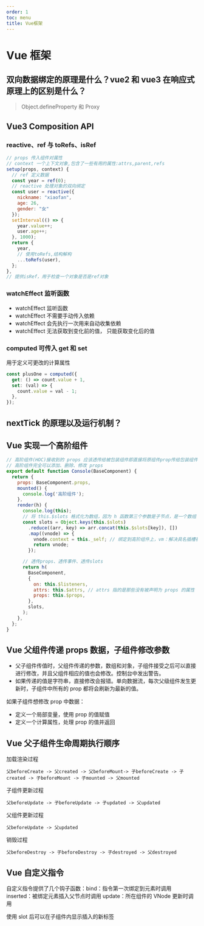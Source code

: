 ```yaml
---
order: 1
toc: menu
title: Vue框架
---
```


# Vue 框架

## 双向数据绑定的原理是什么？vue2 和 vue3 在响应式原理上的区别是什么？

> Object.defineProperty 和 Proxy

## Vue3 Composition API

### reactive、ref 与 toRefs、isRef

```javascript
// props 传入组件对属性
// context 一个上下文对象,包含了一些有用的属性:attrs,parent,refs
setup(props, context) {
  // ref 定义数据
  const year = ref(0);
  // reactive 处理对象的双向绑定
  const user = reactive({
    nickname: "xiaofan",
    age: 26,
    gender: "女"
  });
  setInterval(() => {
    year.value++;
    user.age++;
  }, 1000);
  return {
    year,
    // 使用toRefs,结构解构
    ...toRefs(user),
  };
},
// 提供isRef，用于检查一个对象是否是ref对象
```

### watchEffect 监听函数

- watchEffect 监听函数
- watchEffect 不需要手动传入依赖
- watchEffect 会先执行一次用来自动收集依赖
- watchEffect 无法获取到变化前的值， 只能获取变化后的值

### computed 可传入 get 和 set

用于定义可更改的计算属性

```javascript
const plusOne = computed({
  get: () => count.value + 1,
  set: (val) => {
    count.value = val - 1;
  },
});
```

## nextTick 的原理以及运行机制？

## Vue 实现一个高阶组件

```javascript
// 高阶组件(HOC)接收到的 props 应该透传给被包装组件即直接将原组件prop传给包装组件
// 高阶组件完全可以添加、删除、修改 props
export default function Console(BaseComponent) {
  return {
    props: BaseComponent.props,
    mounted() {
      console.log('高阶组件');
    },
    render(h) {
      console.log(this);
      // 将 this.$slots 格式化为数组，因为 h 函数第三个参数是子节点，是一个数组
      const slots = Object.keys(this.$slots)
        .reduce((arr, key) => arr.concat(this.$slots[key]), [])
        .map((vnode) => {
          vnode.context = this._self; // 绑定到高阶组件上，vm：解决具名插槽被作为默认插槽进行渲染
          return vnode;
        });

      // 透传props、透传事件、透传slots
      return h(
        BaseComponent,
        {
          on: this.$listeners,
          attrs: this.$attrs, // attrs 指的是那些没有被声明为 props 的属性
          props: this.$props,
        },
        slots,
      );
    },
  };
}
```

## Vue 父组件传递 props 数据，子组件修改参数

- 父子组件传值时，父组件传递的参数，数组和对象，子组件接受之后可以直接进行修改，并且父组件相应的值也会修改。控制台中发出警告。
- 如果传递的值是字符串，直接修改会报错。单向数据流，每次父级组件发生更新时，子组件中所有的 prop 都将会刷新为最新的值。

如果子组件想修改 prop 中数据：

- 定义一个局部变量，使用 prop 的值赋值
- 定义一个计算属性，处理 prop 的值并返回

## Vue 父子组件生命周期执行顺序

加载渲染过程

```shell
父beforeCreate -> 父created -> 父beforeMount-> 子beforeCreate -> 子created -> 子beforeMount -> 子mounted -> 父mounted
```

子组件更新过程

```shell
父beforeUpdate -> 子beforeUpdate -> 子updated -> 父updated
```

父组件更新过程

```shell
父beforeUpdate -> 父updated
```

销毁过程

```shell
父beforeDestroy -> 子beforeDestroy -> 子destroyed -> 父destroyed
```

## Vue 自定义指令

自定义指令提供了几个钩子函数：bind：指令第一次绑定到元素时调用 inserted：被绑定元素插入父节点时调用 update：所在组件的 VNode 更新时调用

使用 slot 后可以在子组件内显示插入的新标签
